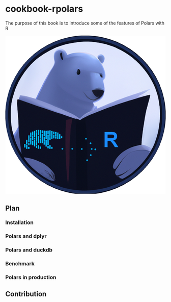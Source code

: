 # cookbook-rpolars

The purpose of this book is to introduce some of the features of Polars with R

![](logo_cookbook_rpolars.png)

## Plan

### Installation   

### Polars and dplyr

### Polars and duckdb 

### Benchmark  

### Polars in production 

## Contribution

